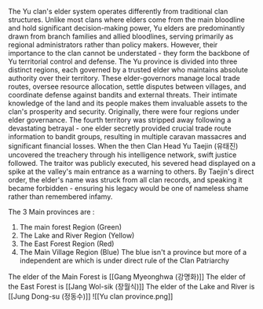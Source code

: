 The Yu clan's elder system operates differently from traditional clan structures. Unlike most clans where elders come from the main bloodline and hold significant decision-making power, Yu elders are predominantly drawn from branch families and allied bloodlines, serving primarily as regional administrators rather than policy makers. However, their importance to the clan cannot be understated - they form the backbone of Yu territorial control and defense.
The Yu province is divided into three distinct regions, each governed by a trusted elder who maintains absolute authority over their territory. These elder-governors manage local trade routes, oversee resource allocation, settle disputes between villages, and coordinate defense against bandits and external threats. Their intimate knowledge of the land and its people makes them invaluable assets to the clan's prosperity and security.
Originally, there were four regions under elder governance. The fourth territory was stripped away following a devastating betrayal - one elder secretly provided crucial trade route information to bandit groups, resulting in multiple caravan massacres and significant financial losses. When the then Clan Head Yu Taejin (유태진) uncovered the treachery through his intelligence network, swift justice followed. The traitor was publicly executed, his severed head displayed on a spike at the valley's main entrance as a warning to others. By Taejin's direct order, the elder's name was struck from all clan records, and speaking it became forbidden - ensuring his legacy would be one of nameless shame rather than remembered infamy.

The 3 Main provinces are :
1. The main forest Region (Green)
2. The Lake and River Region (Yellow)
3. The East Forest Region (Red)
4. The Main Village Region (Blue)
The blue isn't a province but more of a independent are which is under direct rule of the Clan Patriarchy

The elder of the Main Forest is [[Gang Myeonghwa (강명화)]]
The elder of the East Forest is [[Jang Wol-sik (장월식)]]
The elder of the Lake and River is [[Jung Dong-su (정동수)]]
![[Yu clan province.png]]